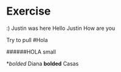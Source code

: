 # Exercise
 :)
 Justin was here
Hello Justin
How are you

Try to pull
#Hola

######HOLA small

**bolded* Diana **bolded** Casas
